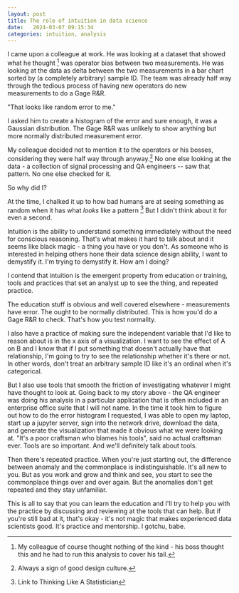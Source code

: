 ```yaml
---
layout: post
title: The role of intuition in data science
date:   2024-03-07 09:15:34
categories: intuition, analysis
---
```


I came upon a colleague at work.  He was looking at a dataset that showed what he thought [^1] was operator bias between two measurements.  He was looking at the data as delta between the two measurements in a bar chart sorted by (a completely arbitrary) sample ID.  The team was already half way through the tedious process of having new operators do new measurements to do a Gage R&R.

"That looks like random error to me."

I asked him to create a histogram of the error and sure enough, it was a Gaussian distribution.  The Gage R&R was unlikely to show anything but more normally distributed measurement error.  

My colleague decided not to mention it to the operators or his bosses, considering they were half way through anyway.[^2]  No one else looking at the data - a collection of signal processing and QA engineers -- saw that pattern.  No one else checked for it.

So why did I?

At the time, I chalked it up to how bad humans are at seeing something as random when it has what _looks_ like a pattern [^3] But I didn't think about it for even a second. 

Intuition is the ability to understand something immediately without the need for conscious reasoning.  That's what makes it hard to talk about and it seems like black magic - a thing you have or you don't.  As someone who is interested in helping others hone their data science design ability, I want to demystify it.  I'm trying to demystify it.  How am I doing?

I contend that intuition is the emergent property from education or training, tools and practices that set an analyst up to see the thing, and repeated practice. 

The education stuff is obvious and well covered elsewhere - measurements have error.  The ought to be normally distributed. This is how you'd do a Gage R&R to check.  That's how you test normality. 

I also have a practice of making sure the independent variable that I'd like to reason about is in the x axis of a visualization.  I want to see the effect of A on B and I know that if I put something that doesn't actually have that relationship, I'm going to try to see the relationship whether it's there or not.  In other words, don't treat an arbitrary sample ID like it's an ordinal when it's categorical.


But I also use tools that smooth the friction of investigating whatever I might have thought to look at.  Going back to my story above - the QA engineer was doing his analysis in a particular application that is often included in an enterprise office suite that I will not name.  In the time it took him to figure out how to do the error histogram I requested, I was able to open my laptop, start up a jupyter server, sign into the network drive, download the data, and generate the visualization that made it obvious what we were looking at. "It's a poor craftsman who blames his tools", said no actual craftsman ever. Tools are so important.  And we'll definitely talk about tools.


Then there's repeated practice.  When you're just starting out, the difference between anomaly and the commonplace is indistinguishable. It's all new to you. But as you work and grow and think and see, you start to see the commonplace things over and over again.  But the anomalies don't get repeated and they stay unfamiliar.  

This is all to say that you can learn the education and I'll try to help you with the practice by discussing and reviewing at the tools that can help. But if you're still bad at it, that's okay - it's not magic that makes experienced data scientists good.  It's practice and mentorship.  I gotchu, babe.

[^1]: My colleague of course thought nothing of the kind - his boss thought this and he had to run this analysis to cover his tail.

[^2]: Always a sign of good design culture.

[^3]: Link to Thinking Like A Statistician